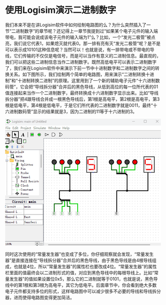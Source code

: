 # 使用Logisim演示二进制数字

我们本来不是在讲Logisim软件中如何绘制电路图的么？为什么突然插入了一节“二进制数字”的章节呢？还记得上一章节我提到过“如果某个电子元件的输入端带电，我可能会说成该电子元件的输入端为1”么？比如，一个“发光二极管”被点亮，我们说它代表1，如果熄灭就代表0。那一排有亮有灭“发光二极管”呢？是不是可以表示成10101这种信息呢？当然可以！也就是说，有一排带电或不带电的导线，它们传输的不仅仅是电信号，而是可以当作有意义的二进制信息。最直观的，我们可以把这些二进制信息当作二进制数字。既然高低电平可以表示二进制数字了，我们来在Logisim软件中来演示下前一节中十进制数字和二进制数字之间的转换关系。如下图所示，我们绘制两个简单的电路图，用来演示“二进制转换十进制”和“十进制转换二进制”的原理。这里用到了一个新的辅助电子元件“十六进制数码管”，它会把“导线拆分器”合并后的黑色导线，从低到高位的每一位所代表的01值连接起来当作一个二进制数字，最终转换成十六进制数字显示出来。比如“导线拆分器”把4跟导线合并成一根黑色导线后，第1根是高电平，第2根是高电平，第3根是低电平，第4根是低电平，于是它们所代表的二进制数字就是0011，最终“十六进制数码管”显示的结果就是3，因为二进制的11等于十六进制的3。

![](pic/1-6.gif#center)

同时这次使用的“常量发生器”也变成了多位，你仔细观察就会发现，“常量发生器”是直接连接在“导线拆分器”合并后的黑色导线，由于黑色导线是由4根导线组成，也就是4位，所以“常量发生器”的属性栏也要改成4位。“常量发生器”的属性栏里面的值最终会以二进制形式的值，对应到黑色导线中的每根导线上。比如“常量发生器”的值如果设置位0x5，那么它的二进制就等于0101，也就是说，黑色导线中的第1根和第3根为高电平，其它为低电平。后面章节中，你会看到绝大多数电子元件都支持多位的形式，这样电路图中可以减少很多不必要的导线和导线拆分器，进而使得电路图变得更加简洁。
